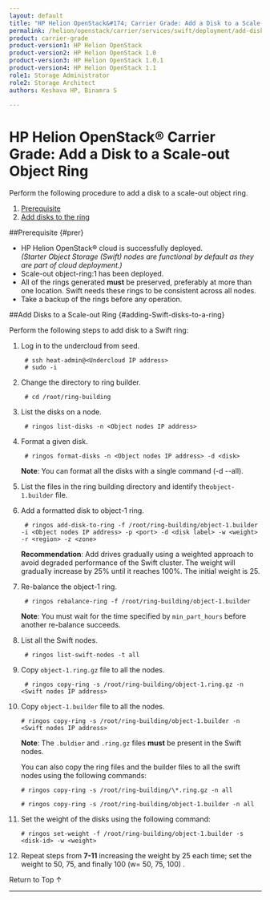 ```yaml
---
layout: default
title: "HP Helion OpenStack&#174; Carrier Grade: Add a Disk to a Scale-out Object Ring"
permalink: /helion/openstack/carrier/services/swift/deployment/add-disk-scale-out/
product: carrier-grade
product-version1: HP Helion OpenStack
product-version2: HP Helion OpenStack 1.0
product-version3: HP Helion OpenStack 1.0.1
product-version4: HP Helion OpenStack 1.1
role1: Storage Administrator
role2: Storage Architect
authors: Keshava HP, Binamra S

---
```

<!--UNDER REVISION-->

<script>

function PageRefresh {
onLoad="window.refresh"
}

PageRefresh();

</script>

<!--
<p style="font-size: small;"> <a href="/helion/openstack/carrier/services/object/swift/expand-cluster/">&#9664; PREV</a> | <a href=" /helion/openstack/carrier/services/object/swift/expand-cluster/">&#9650; UP</a> | <a href="/helion/openstack/carrier/services/swift/deployment/add-disk-starter/"> NEXT &#9654</a> </p> -->


# HP Helion OpenStack&#174; Carrier Grade: Add a Disk to a Scale-out Object Ring

Perform the following procedure to add a disk to a scale-out object ring. 

1. [Prerequisite](#prer)
2. [Add disks to the ring](#adding-Swift-disks-to-a-ring)

##Prerequisite {#prer}

* HP Helion OpenStack&#174; cloud is successfully deployed.<br />*(Starter Object Storage (Swift) nodes are functional by default as they are part of cloud deployment.)*
* Scale-out object-ring:1 has been deployed.
*  All of the rings generated **must** be preserved, preferably at more than one location. Swift needs these rings to be consistent across all nodes.
* Take a backup of the rings before any operation.

##Add Disks to a Scale-out Ring {#adding-Swift-disks-to-a-ring}

Perform the following steps to add disk to a Swift ring:


1. Log in to the undercloud from seed. 

		# ssh heat-admin@<Undercloud IP address> 
		# sudo -i

2. Change the directory to ring builder.

		# cd /root/ring-building

3. List the disks on a node.

		# ringos list-disks -n <Object nodes IP address> 

4. Format a given disk.

		# ringos format-disks -n <Object nodes IP address> -d <disk>


	**Note**: You can format all the disks with a single command (-d --all).

5. List the files in the ring building directory and identify the`object-1.builder` file.

6. Add a formatted disk to object-1 ring.

		# ringos add-disk-to-ring -f /root/ring-building/object-1.builder -i <Object nodes IP address> -p <port> -d <disk label> -w <weight> -r <region> -z <zone>
	
	**Recommendation**: 
	Add drives gradually using a weighted approach to avoid degraded performance of the Swift cluster. The weight will gradually increase by 25% until it reaches 100%. The initial weight is 25.

7. Re-balance the object-1 ring.
    
    	# ringos rebalance-ring -f /root/ring-building/object-1.builder
	
	**Note**: You must wait for the time specified by `min_part_hours` before another re-balance succeeds.	

8. List all the Swift nodes. 


    	# ringos list-swift-nodes -t all

			
9. Copy `object-1.ring.gz` file to all the nodes.
    
    	# ringos copy-ring -s /root/ring-building/object-1.ring.gz -n <Swift nodes IP address>

10. Copy `object-1.builder` file to all the nodes.
    
    	# ringos copy-ring -s /root/ring-building/object-1.builder -n <Swift nodes IP address>	

	**Note**: The `.buldier` and `.ring.gz` files **must** be present in the Swift nodes.

	You can also copy the ring files and the builder files to all the swift nodes using the following commands:

		# ringos copy-ring -s /root/ring-building/\*.ring.gz -n all

		# ringos copy-ring -s /root/ring-building/object-1.builder -n all


11. Set the weight of the disks using the following command:

    	# ringos set-weight -f /root/ring-building/object-1.builder -s <disk-id> -w <weight>

 
11. Repeat steps from **7-11** increasing the weight by 25 each time; set the weight to 50, 75, and finally 100 (w= 50, 75, 100) .


<a href="#top" style="padding:14px 0px 14px 0px; text-decoration: none;"> Return to Top &#8593; </a>

----

 
